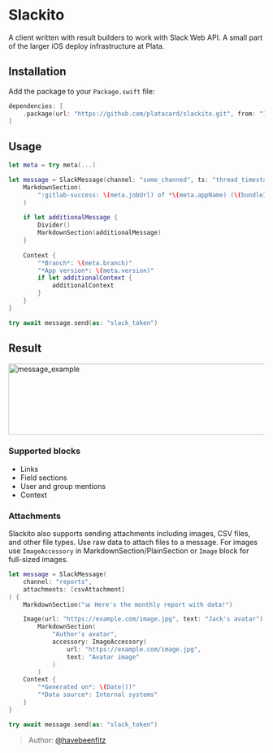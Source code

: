 # Slackito

A client written with result builders to work with Slack Web API. A small part of the larger iOS deploy infrastructure at Plata.

## Installation

Add the package to your `Package.swift` file:

```swift
dependencies: [
    .package(url: "https://github.com/platacard/slackito.git", from: "1.0.0")
]
```

## Usage

```swift
let meta = try meta(...)

let message = SlackMessage(channel: "some_channed", ts: "thread_timestamp") {
    MarkdownSection(
        ":gitlab-success: \(meta.jobUrl) of *\(meta.appName) (\(bundleId))* has finished successfully!"
    )
    
    if let additionalMessage {
        Divider()
        MarkdownSection(additionalMessage)
    }
    
    Context {
        "*Branch*: \(meta.branch)"
        "*App version*: \(meta.version)"
        if let additionalContext {
            additionalContext
        }
    }
}

try await message.send(as: "slack_token")
```

## Result
<img width="559" height="140" alt="message_example" src="https://github.com/user-attachments/assets/3794b745-a295-4031-9491-87af0f0feb41" />

### Supported blocks

- Links
- Field sections
- User and group mentions
- Context

### Attachments

Slackito also supports sending attachments including images, CSV files, and other file types. Use raw data to attach files to a message. For images use `ImageAccessory` in MarkdownSection/PlainSection or `Image` block for full-sized images.

```swift
let message = SlackMessage(
    channel: "reports",
    attachments: [csvAttachment]
) {
    MarkdownSection("📊 Here's the monthly report with data!")

    Image(url: "https://example.com/image.jpg", text: "Jack's avatar")
        MarkdownSection(
            "Author's avatar",
            accessory: ImageAccessory(
                url: "https://example.com/image.jpg",
                text: "Avatar image"
            )
        )
    Context {
        "*Generated on*: \(Date())"
        "*Data source*: Internal systems"
    }
}

try await message.send(as: "slack_token")
```

> Author: [@havebeenfitz](https://github.com/havebeenfitz)